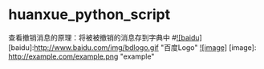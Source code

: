 # huanxue_python_script
查看撤销消息的原理：将被被撤销的消息存到字典中
#[![baidu]](http://baidu.com)[baidu]:http://www.baidu.com/img/bdlogo.gif "百度Logo"
[![image]](http://www.example.com/) [image]: http://example.com/example.png "example"

